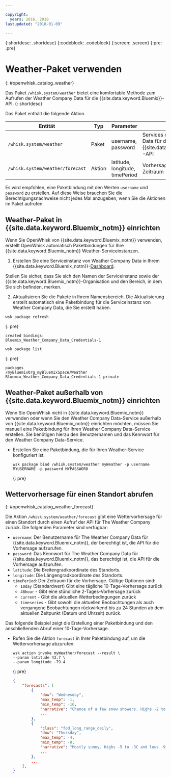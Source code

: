 ```yaml
---

copyright:
  years: 2016, 2018
lastupdated: "2018-01-09"

---
```


{:shortdesc: .shortdesc}
{:codeblock: .codeblock}
{:screen: .screen}
{:pre: .pre}

# Weather-Paket verwenden
{: #openwhisk_catalog_weather}

Das Paket `/whisk.system/weather` bietet eine komfortable Methode zum Aufrufen der Weather Company Data für die {{site.data.keyword.Bluemix}}-API.
{: shortdesc}

Das Paket enthält die folgende Aktion.

| Entität | Typ | Parameter | Beschreibung |
| --- | --- | --- | --- |
| `/whisk.system/weather` | Paket | username, password | Services der Weather Company Data für die {{site.data.keyword.Bluemix_notm}}-API |
| `/whisk.system/weather/forecast` | Aktion | latitude, longitude, timePeriod | Vorhersage für angegebenen Zeitraum|

Es wird empfohlen, eine Paketbindung mit den Werten `username` und `password` zu erstellen. Auf diese Weise brauchen Sie die Berechtigungsnachweise nicht jedes Mal anzugeben, wenn Sie die Aktionen im Paket aufrufen.

## Weather-Paket in {{site.data.keyword.Bluemix_notm}} einrichten

Wenn Sie OpenWhisk von {{site.data.keyword.Bluemix_notm}} verwenden, erstellt OpenWhisk automatisch Paketbindungen für Ihre {{site.data.keyword.Bluemix_notm}} Weather-Serviceinstanzen.

1. Erstellen Sie eine Serviceinstanz von Weather Company Data in Ihrem {{site.data.keyword.Bluemix_notm}}-[Dashboard](http://console.ng.Bluemix.net).
  
  Stellen Sie sicher, dass Sie sich den Namen der Serviceinstanz sowie der {{site.data.keyword.Bluemix_notm}}-Organisation und den Bereich, in dem Sie sich befinden, merken.
  
2. Aktualisieren Sie die Pakete in Ihrem Namensbereich. Die Aktualisierung erstellt automatisch eine Paketbindung für die Serviceinstanz von Weather Company Data, die Sie erstellt haben.
  
  ```
  wsk package refresh
  ```
  {: pre}
  ```
  created bindings:
  Bluemix_Weather_Company_Data_Credentials-1
  ```
  ```
  wsk package list
  ```
  {: pre}
  ```
  packages
  /myBluemixOrg_myBluemixSpace/Weather Bluemix_Weather_Company_Data_Credentials-1 private
  ```
  
 
## Weather-Paket außerhalb von {{site.data.keyword.Bluemix_notm}} einrichten

Wenn Sie OpenWhisk nicht in {{site.data.keyword.Bluemix_notm}} verwenden oder wenn Sie den Weather Company Data-Service außerhalb von {{site.data.keyword.Bluemix_notm}} einrichten möchten, müssen Sie manuell eine Paketbindung für Ihren Weather Company Data-Service erstellen. Sie benötigen hierzu den Benutzernamen und das Kennwort für den Weather Company Data-Service.

- Erstellen Sie eine Paketbindung, die für Ihren Weather-Service konfiguriert ist.

  ```
  wsk package bind /whisk.system/weather myWeather -p username MYUSERNAME -p password MYPASSWORD
  ```
  {: pre}


## Wettervorhersage für einen Standort abrufen
{: #openwhisk_catalog_weather_forecast}

Die Aktion `/whisk.system/weather/forecast` gibt eine Wettervorhersage für einen Standort durch einen Aufruf der API für The Weather Company zurück. Die folgenden Parameter sind verfügbar:

- `username`: Der Benutzername für The Weather Company Data für {{site.data.keyword.Bluemix_notm}}, der berechtigt ist, die API für die Vorhersage aufzurufen.
- `password`: Das Kennwort für The Weather Company Data für {{site.data.keyword.Bluemix_notm}}, das berechtigt ist, die API für die Vorhersage aufzurufen.
- `latitude`: Die Breitengradkoordinate des Standorts.
- `longitude`: Die Längengradkoordinate des Standorts.
- `timePeriod`: Der Zeitraum für die Vorhersage. Gültige Optionen sind:
  - `10day` (Standardwert) Gibt eine tägliche 10-Tage-Vorhersage zurück
  - `48hour` - Gibt eine stündliche 2-Tages-Vorhersage zurück
  - `current` - Gibt die aktuellen Wetterbedingungen zurück
  - `timeseries` - Gibt sowohl die aktuellen Beobachtungen als auch vergangene Beobachtungen rückwirkend bis zu 24 Stunden ab dem aktuellen Zeitpunkt (Datum und Uhrzeit) zurück.


Das folgende Beispiel zeigt die Erstellung einer Paketbindung und den anschließenden Abruf einer 10-Tage-Vorhersage.

- Rufen Sie die Aktion `forecast` in Ihrer Paketbindung auf, um die Wettervorhersage abzurufen.
  ```
  wsk action invoke myWeather/forecast --result \
  --param latitude 43.7 \
  --param longitude -79.4
  ```
  {: pre}
  
  ```json
  {
      "forecasts": [
          {
              "dow": "Wednesday",
              "max_temp": -1,
              "min_temp": -16,
              "narrative": "Chance of a few snow showers. Highs -2 to 0C and lows -17 to -15C.",
              ...
          },
          {
              "class": "fod_long_range_daily",
              "dow": "Thursday",
              "max_temp": -4,
              "min_temp": -8,
              "narrative": "Mostly sunny. Highs -5 to -3C and lows -9 to -7C.",
              ...
          },
          ...
      ],
  }
  ```
  
